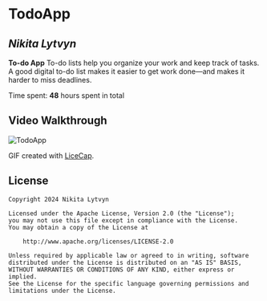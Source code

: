 # TodoApp

## *Nikita Lytvyn*

**To-do App** To-do lists help you organize your work and keep track of tasks. A good digital to-do list makes it easier to get work done—and makes it harder to miss deadlines.

Time spent: **48** hours spent in total


## Video Walkthrough


![TodoApp](https://github.com/litvinnik1/TodoApp/assets/113119709/af808a40-3250-4d98-8386-da727774cd2d)

GIF created with [LiceCap](http://www.cockos.com/licecap/).

## License

    Copyright 2024 Nikita Lytvyn

    Licensed under the Apache License, Version 2.0 (the "License");
    you may not use this file except in compliance with the License.
    You may obtain a copy of the License at

        http://www.apache.org/licenses/LICENSE-2.0

    Unless required by applicable law or agreed to in writing, software
    distributed under the License is distributed on an "AS IS" BASIS,
    WITHOUT WARRANTIES OR CONDITIONS OF ANY KIND, either express or implied.
    See the License for the specific language governing permissions and
    limitations under the License.
